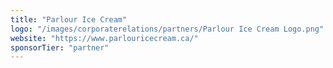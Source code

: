 ```yaml
---
title: "Parlour Ice Cream"
logo: "/images/corporaterelations/partners/Parlour Ice Cream Logo.png"
website: "https://www.parlouricecream.ca/"
sponsorTier: "partner"
---
```

